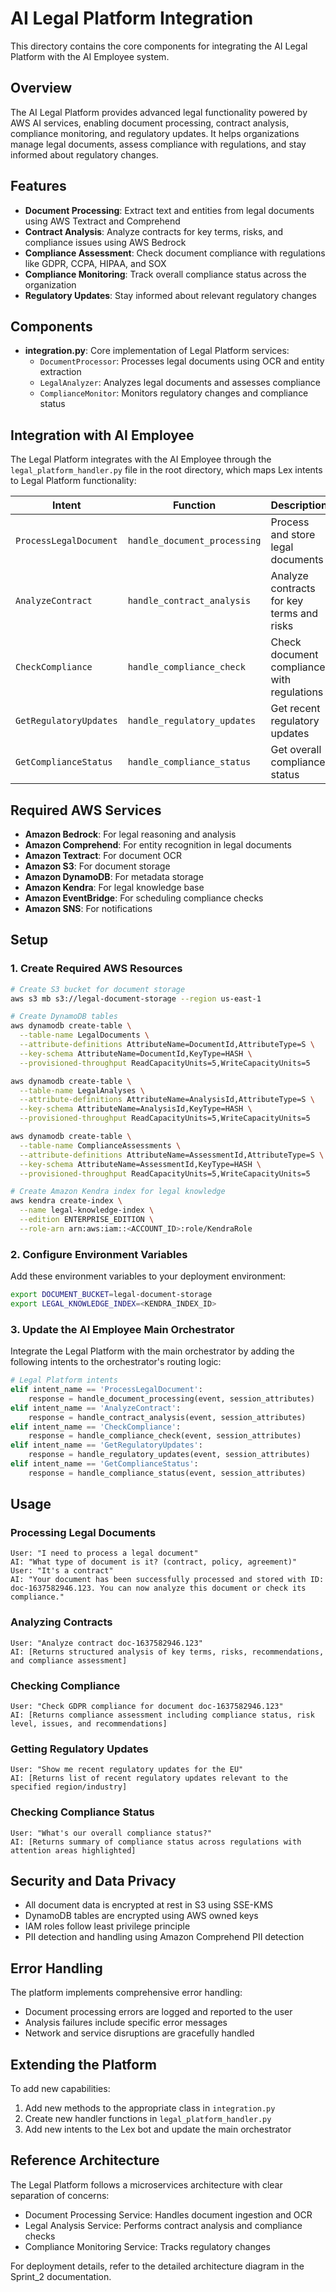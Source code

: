 # AI Legal Platform Integration

This directory contains the core components for integrating the AI Legal Platform with the AI Employee system.

## Overview

The AI Legal Platform provides advanced legal functionality powered by AWS AI services, enabling document processing, contract analysis, compliance monitoring, and regulatory updates. It helps organizations manage legal documents, assess compliance with regulations, and stay informed about regulatory changes.

## Features

- **Document Processing**: Extract text and entities from legal documents using AWS Textract and Comprehend
- **Contract Analysis**: Analyze contracts for key terms, risks, and compliance issues using AWS Bedrock
- **Compliance Assessment**: Check document compliance with regulations like GDPR, CCPA, HIPAA, and SOX
- **Compliance Monitoring**: Track overall compliance status across the organization
- **Regulatory Updates**: Stay informed about relevant regulatory changes

## Components

- **integration.py**: Core implementation of Legal Platform services:
  - `DocumentProcessor`: Processes legal documents using OCR and entity extraction
  - `LegalAnalyzer`: Analyzes legal documents and assesses compliance
  - `ComplianceMonitor`: Monitors regulatory changes and compliance status

## Integration with AI Employee

The Legal Platform integrates with the AI Employee through the `legal_platform_handler.py` file in the root directory, which maps Lex intents to Legal Platform functionality:

| Intent | Function | Description |
|--------|----------|-------------|
| `ProcessLegalDocument` | `handle_document_processing` | Process and store legal documents |
| `AnalyzeContract` | `handle_contract_analysis` | Analyze contracts for key terms and risks |
| `CheckCompliance` | `handle_compliance_check` | Check document compliance with regulations |
| `GetRegulatoryUpdates` | `handle_regulatory_updates` | Get recent regulatory updates |
| `GetComplianceStatus` | `handle_compliance_status` | Get overall compliance status |

## Required AWS Services

- **Amazon Bedrock**: For legal reasoning and analysis
- **Amazon Comprehend**: For entity recognition in legal documents
- **Amazon Textract**: For document OCR
- **Amazon S3**: For document storage
- **Amazon DynamoDB**: For metadata storage
- **Amazon Kendra**: For legal knowledge base
- **Amazon EventBridge**: For scheduling compliance checks
- **Amazon SNS**: For notifications

## Setup

### 1. Create Required AWS Resources

```bash
# Create S3 bucket for document storage
aws s3 mb s3://legal-document-storage --region us-east-1

# Create DynamoDB tables
aws dynamodb create-table \
  --table-name LegalDocuments \
  --attribute-definitions AttributeName=DocumentId,AttributeType=S \
  --key-schema AttributeName=DocumentId,KeyType=HASH \
  --provisioned-throughput ReadCapacityUnits=5,WriteCapacityUnits=5

aws dynamodb create-table \
  --table-name LegalAnalyses \
  --attribute-definitions AttributeName=AnalysisId,AttributeType=S \
  --key-schema AttributeName=AnalysisId,KeyType=HASH \
  --provisioned-throughput ReadCapacityUnits=5,WriteCapacityUnits=5

aws dynamodb create-table \
  --table-name ComplianceAssessments \
  --attribute-definitions AttributeName=AssessmentId,AttributeType=S \
  --key-schema AttributeName=AssessmentId,KeyType=HASH \
  --provisioned-throughput ReadCapacityUnits=5,WriteCapacityUnits=5

# Create Amazon Kendra index for legal knowledge
aws kendra create-index \
  --name legal-knowledge-index \
  --edition ENTERPRISE_EDITION \
  --role-arn arn:aws:iam::<ACCOUNT_ID>:role/KendraRole
```

### 2. Configure Environment Variables

Add these environment variables to your deployment environment:

```bash
export DOCUMENT_BUCKET=legal-document-storage
export LEGAL_KNOWLEDGE_INDEX=<KENDRA_INDEX_ID>
```

### 3. Update the AI Employee Main Orchestrator

Integrate the Legal Platform with the main orchestrator by adding the following intents to the orchestrator's routing logic:

```python
# Legal Platform intents
elif intent_name == 'ProcessLegalDocument':
    response = handle_document_processing(event, session_attributes)
elif intent_name == 'AnalyzeContract':
    response = handle_contract_analysis(event, session_attributes)
elif intent_name == 'CheckCompliance':
    response = handle_compliance_check(event, session_attributes)
elif intent_name == 'GetRegulatoryUpdates':
    response = handle_regulatory_updates(event, session_attributes)
elif intent_name == 'GetComplianceStatus':
    response = handle_compliance_status(event, session_attributes)
```

## Usage

### Processing Legal Documents

```
User: "I need to process a legal document"
AI: "What type of document is it? (contract, policy, agreement)"
User: "It's a contract"
AI: "Your document has been successfully processed and stored with ID: doc-1637582946.123. You can now analyze this document or check its compliance."
```

### Analyzing Contracts

```
User: "Analyze contract doc-1637582946.123"
AI: [Returns structured analysis of key terms, risks, recommendations, and compliance assessment]
```

### Checking Compliance

```
User: "Check GDPR compliance for document doc-1637582946.123"
AI: [Returns compliance assessment including compliance status, risk level, issues, and recommendations]
```

### Getting Regulatory Updates

```
User: "Show me recent regulatory updates for the EU"
AI: [Returns list of recent regulatory updates relevant to the specified region/industry]
```

### Checking Compliance Status

```
User: "What's our overall compliance status?"
AI: [Returns summary of compliance status across regulations with attention areas highlighted]
```

## Security and Data Privacy

- All document data is encrypted at rest in S3 using SSE-KMS
- DynamoDB tables are encrypted using AWS owned keys
- IAM roles follow least privilege principle
- PII detection and handling using Amazon Comprehend PII detection

## Error Handling

The platform implements comprehensive error handling:

- Document processing errors are logged and reported to the user
- Analysis failures include specific error messages
- Network and service disruptions are gracefully handled

## Extending the Platform

To add new capabilities:

1. Add new methods to the appropriate class in `integration.py`
2. Create new handler functions in `legal_platform_handler.py`
3. Add new intents to the Lex bot and update the main orchestrator

## Reference Architecture

The Legal Platform follows a microservices architecture with clear separation of concerns:

- Document Processing Service: Handles document ingestion and OCR
- Legal Analysis Service: Performs contract analysis and compliance checks
- Compliance Monitoring Service: Tracks regulatory changes

For deployment details, refer to the detailed architecture diagram in the Sprint_2 documentation.